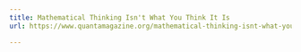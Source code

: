 ```yaml
---
title: Mathematical Thinking Isn't What You Think It Is
url: https://www.quantamagazine.org/mathematical-thinking-isnt-what-you-think-it-is-20241118/

---
```


